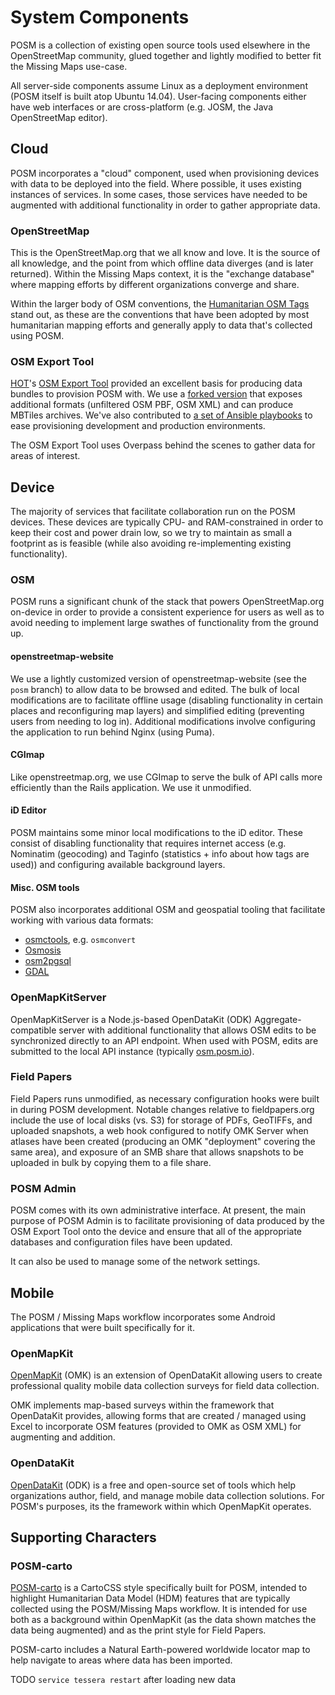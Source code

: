 # System Components

POSM is a collection of existing open source tools used elsewhere in the OpenStreetMap community,
glued together and lightly modified to better fit the Missing Maps use-case.

All server-side components assume Linux as a deployment environment (POSM itself is built atop
Ubuntu 14.04). User-facing components either have web interfaces or are cross-platform (e.g. JOSM,
the Java OpenStreetMap editor).

## Cloud

POSM incorporates a "cloud" component, used when provisioning devices with data to be deployed into
the field. Where possible, it uses existing instances of services. In some cases, those services
have needed to be augmented with additional functionality in order to gather appropriate data.

### OpenStreetMap

This is the OpenStreetMap.org that we all know and love. It is the source of all knowledge, and the
point from which offline data diverges (and is later returned). Within the Missing Maps context, it
is the "exchange database" where mapping efforts by different organizations converge and share.

Within the larger body of OSM conventions, the [Humanitarian OSM
Tags](http://wiki.openstreetmap.org/wiki/Humanitarian_OSM_Tags) stand out, as these are the
conventions that have been adopted by most humanitarian mapping efforts and generally apply to data
that's collected using POSM.

### OSM Export Tool

[HOT](https://hotosm.org/)'s [OSM Export Tool](http://export.hotosm.org/) provided an excellent
basis for producing data bundles to provision POSM with. We use a [forked
version](https://github.com/AmericanRedCross/osm-export-tool2) that exposes additional formats
(unfiltered OSM PBF, OSM XML) and can produce MBTiles archives. We've also contributed to [a set of
Ansible playbooks](https://github.com/americanredcross/osm-export-ops) to ease provisioning
development and production environments.

The OSM Export Tool uses Overpass behind the scenes to gather data for areas of interest.

## Device

The majority of services that facilitate collaboration run on the POSM devices. These devices are
typically CPU- and RAM-constrained in order to keep their cost and power drain low, so we try to
maintain as small a footprint as is feasible (while also avoiding re-implementing existing
functionality).

### OSM

POSM runs a significant chunk of the stack that powers OpenStreetMap.org on-device in order to
provide a consistent experience for users as well as to avoid needing to implement large swathes of
functionality from the ground up.

#### openstreetmap-website

We use a lightly customized version of openstreetmap-website (see the `posm` branch) to allow data
to be browsed and edited. The bulk of local modifications are to facilitate offline usage (disabling
functionality in certain places and reconfiguring map layers) and simplified editing (preventing
users from needing to log in). Additional modifications involve configuring the application to run
behind Nginx (using Puma).

#### CGImap

Like openstreetmap.org, we use CGImap to serve the bulk of API calls more efficiently than the Rails
application. We use it unmodified.

#### iD Editor

POSM maintains some minor local modifications to the iD editor. These consist of disabling
functionality that requires internet access (e.g. Nominatim (geocoding) and Taginfo (statistics +
info about how tags are used)) and configuring available background layers.

#### Misc. OSM tools

POSM also incorporates additional OSM and geospatial tooling that facilitate working with various data formats:

* [osmctools](https://gitlab.com/osm-c-tools/osmctools), e.g. `osmconvert`
* [Osmosis](http://wiki.openstreetmap.org/wiki/Osmosis)
* [osm2pgsql](http://wiki.openstreetmap.org/wiki/Osm2pgsql)
* [GDAL](http://www.gdal.org/)

### OpenMapKitServer

OpenMapKitServer is a Node.js-based OpenDataKit (ODK) Aggregate-compatible server with additional
functionality that allows OSM edits to be synchronized directly to an API endpoint. When used with
POSM, edits are submitted to the local API instance (typically [osm.posm.io](http://osm.posm.io/)).

### Field Papers

Field Papers runs unmodified, as necessary configuration hooks were built in during POSM
development. Notable changes relative to fieldpapers.org include the use of local disks (vs. S3) for
storage of PDFs, GeoTIFFs, and uploaded snapshots, a web hook configured to notify OMK Server when
atlases have been created (producing an OMK "deployment" covering the same area), and exposure of an
SMB share that allows snapshots to be uploaded in bulk by copying them to a file share.

### POSM Admin

POSM comes with its own administrative interface. At present, the main purpose of POSM Admin is to
facilitate provisioning of data produced by the OSM Export Tool onto the device and ensure that all
of the appropriate databases and configuration files have been updated.

It can also be used to manage some of the network settings.

## Mobile

The POSM / Missing Maps workflow incorporates some Android applications that were built specifically
for it.

### OpenMapKit

[OpenMapKit](http://openmapkit.org/) (OMK) is an extension of OpenDataKit allowing users to create
professional quality mobile data collection surveys for field data collection.

OMK implements map-based surveys within the framework that OpenDataKit provides, allowing forms that
are created / managed using Excel to incorporate OSM features (provided to OMK as OSM XML) for
augmenting and addition.

### OpenDataKit

[OpenDataKit](https://opendatakit.org/) (ODK) is a free and open-source set of tools which help
organizations author, field, and manage mobile data collection solutions. For POSM's purposes, its
the framework within which OpenMapKit operates.

## Supporting Characters

### POSM-carto

[POSM-carto](https://github.com/AmericanRedCross/posm-carto) is a CartoCSS style specifically built
for POSM, intended to highlight Humanitarian Data Model (HDM) features that are typically collected
using the POSM/Missing Maps workflow. It is intended for use both as a background within OpenMapKit
(as the data shown matches the data being augmented) and as the print style for Field Papers.

POSM-carto includes a Natural Earth-powered worldwide locator map to help navigate to areas where
data has been imported.

TODO `service tessera restart` after loading new data
